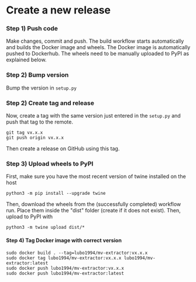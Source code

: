 # Create a new release

### Step 1) Push code

Make changes, commit and push. The build workflow starts automatically and builds the Docker image and wheels. The Docker image is automatically pushed to Dockerhub. The wheels need to be manually uploaded to PyPI as explained below.

### Step 2) Bump version

Bump the version in `setup.py`

### Step 2) Create tag and release

Now, create a tag with the same version just entered in the `setup.py` and push that tag to the remote.
```
git tag vx.x.x
git push origin vx.x.x
```

Then create a release on GitHub using this tag.

### Step 3) Upload wheels to PyPI

First, make sure you have the most recent version of twine installed on the host
```
python3 -m pip install --upgrade twine
```

Then, download the wheels from the (successfully completed) workflow run. Place them inside the "dist" folder (create if it does not exist). Then, upload to PyPI with
```
python3 -m twine upload dist/*
```

#### Step 4) Tag Docker image with correct version 



```
sudo docker build . --tag=lubo1994/mv-extractor:vx.x.x
sudo docker tag lubo1994/mv-extractor:vx.x.x lubo1994/mv-extractor:latest
sudo docker push lubo1994/mv-extractor:vx.x.x
sudo docker push lubo1994/mv-extractor:latest
```